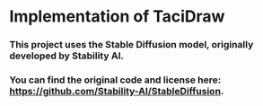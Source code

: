 # Implementation of TaciDraw

### This project uses the Stable Diffusion model, originally developed by Stability AI. 
### You can find the original code and license here: https://github.com/Stability-AI/StableDiffusion.
